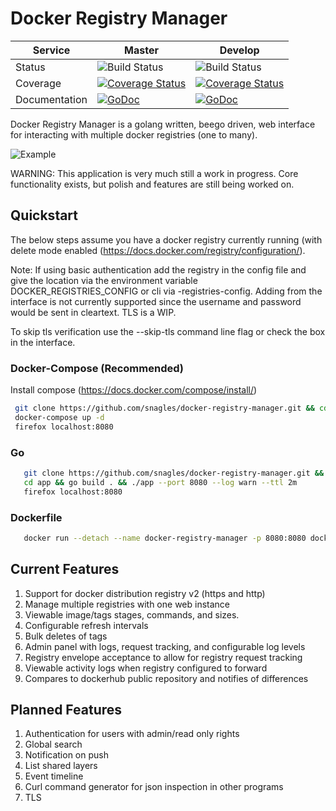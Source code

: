 
# Docker Registry Manager

| Service   |  Master  | Develop  |   
|---|---|---|
| Status   | ![Build Status](https://travis-ci.org/snagles/docker-registry-manager.svg?branch=master)  | ![Build Status](https://travis-ci.org/snagles/docker-registry-manager.svg?branch=develop)   |
| Coverage  | [![Coverage Status](https://codecov.io/gh/snagles/docker-registry-manager/branch/master/graph/badge.svg)](https://codecov.io/gh/snagles/docker-registry-manager)  | [![Coverage Status](https://codecov.io/gh/snagles/docker-registry-manager/branch/develop/graph/badge.svg)](https://codecov.io/gh/snagles/docker-registry-manager)  |
| Documentation  | [![GoDoc](https://godoc.org/github.com/snagles/docker-registry-manager?status.svg)](https://godoc.org/github.com/snagles/docker-registry-manager)  | [![GoDoc](https://godoc.org/github.com/snagles/docker-registry-manager?status.svg)](https://godoc.org/github.com/snagles/docker-registry-manager)  |


Docker Registry Manager is a golang written, beego driven, web interface for interacting with multiple docker registries (one to many).

![Example](https://github.com/snagles/resources/blob/master/docker-registry-manager-updated.gif)

WARNING: This application is very much still a work in progress. Core functionality exists, but polish and features are still being worked on.

## Quickstart
 The below steps assume you have a docker registry currently running (with delete mode enabled (https://docs.docker.com/registry/configuration/).

 Note: If using basic authentication add the registry in the config file and give the location via the environment variable DOCKER_REGISTRIES_CONFIG or cli via -registries-config. Adding from the
interface is not currently supported since the username and password would be sent in cleartext. TLS is a WIP.

To skip tls verification use the --skip-tls command line flag or check the box in the interface.

### Docker-Compose (Recommended)
 Install compose (https://docs.docker.com/compose/install/)

```bash
 git clone https://github.com/snagles/docker-registry-manager.git && cd docker-registry-manager
 docker-compose up -d
 firefox localhost:8080
```

### Go
 ```bash
    git clone https://github.com/snagles/docker-registry-manager.git && cd docker-registry-manager
    cd app && go build . && ./app --port 8080 --log warn --ttl 2m
    firefox localhost:8080
 ```

### Dockerfile
 ```bash
    docker run --detach --name docker-registry-manager -p 8080:8080 docker-registry-manager
 ```

## Current Features
 1. Support for docker distribution registry v2 (https and http)
 2. Manage multiple registries with one web instance
 3. Viewable image/tags stages, commands, and sizes.
 4. Configurable refresh intervals
 5. Bulk deletes of tags
 6. Admin panel with logs, request tracking, and configurable log levels
 7. Registry envelope acceptance to allow for registry request tracking
 8. Viewable activity logs when registry configured to forward
 9. Compares to dockerhub public repository and notifies of differences

## Planned Features
 1. Authentication for users with admin/read only rights
 2. Global search
 3. Notification on push
 4. List shared layers
 5. Event timeline
 6. Curl command generator for json inspection in other programs
 7. TLS
